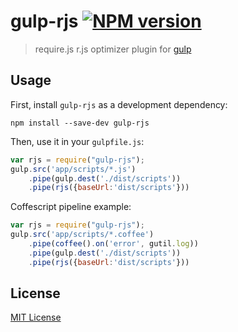# gulp-rjs [![NPM version][npm-image]][npm-url]

> require.js r.js optimizer plugin for [gulp](https://github.com/wearefractal/gulp)

## Usage

First, install `gulp-rjs` as a development dependency:

```shell
npm install --save-dev gulp-rjs
```

Then, use it in your `gulpfile.js`:
```javascript
var rjs = require("gulp-rjs");
gulp.src('app/scripts/*.js')
	.pipe(gulp.dest('./dist/scripts'))
	.pipe(rjs({baseUrl:'dist/scripts'}))
```

Coffescript pipeline example:

```javascript
var rjs = require("gulp-rjs");
gulp.src('app/scripts/*.coffee')
	.pipe(coffee().on('error', gutil.log))
	.pipe(gulp.dest('./dist/scripts'))
	.pipe(rjs({baseUrl:'dist/scripts'}))
```

## License

[MIT License](http://en.wikipedia.org/wiki/MIT_License)

[npm-url]: https://npmjs.org/package/gulp-rjs
[npm-image]: https://badge.fury.io/js/gulp-rjs.png
